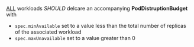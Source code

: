 [ALL](/pseudocode/README.md#ALL) workloads _SHOULD_ delcare an accompanying  **PodDistruptionBudget** with 
* `spec.minAvailable` set to a value less than the total number of replicas of the associated workload
* `spec.maxUnavailable` set to a value greater than 0